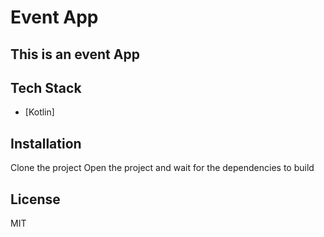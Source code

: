# Event App
## This is an event App

## Tech Stack



- [Kotlin] 




## Installation

Clone the project
Open the project and wait for the dependencies to build



## License

MIT









